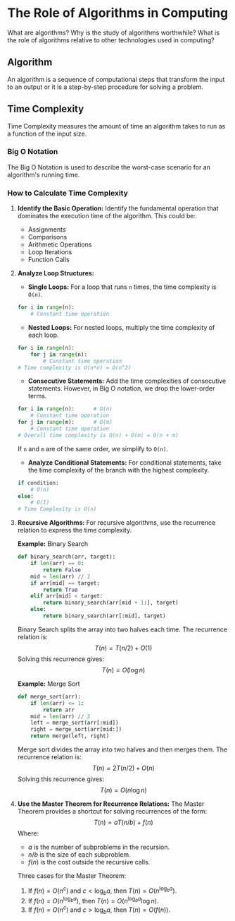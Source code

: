 # The Role of Algorithms in Computing

What are algorithms? Why is the study of algorithms worthwhile? What is the role of algorithms relative to other technologies used in computing?

## Algorithm

An algorithm is a sequence of computational steps that transform the input to an output or it is a step-by-step procedure for solving a problem.

## Time Complexity

Time Complexity measures the amount of time an algorithm takes to run as a function of the input size.

### Big O Notation

The Big O Notation is used to describe the worst-case scenario for an algorithm's running time.

### How to Calculate Time Complexity

1. **Identify the Basic Operation:** Identify the fundamental operation that dominates the execution time of the algorithm. This could be:
   - Assignments
   - Comparisons
   - Arithmetic Operations
   - Loop Iterations
   - Function Calls

2. **Analyze Loop Structures:** 

    - **Single Loops:** For a loop that runs `n` times, the time complexity is `O(n)`.

    ```python
    for i in range(n):
        # Constant time operation
    ```

    - **Nested Loops:** For nested loops, multiply the time complexity of each loop.

    ```python
    for i in range(n):
        for j in range(n):
            # Constant time operation
    # Time complexity is O(n*n) = O(n^2)
    ```

    - **Consecutive Statements:** Add the time complexities of consecutive statements. However, in Big O notation, we drop the lower-order terms.

    ```python
    for i in range(n):      # O(n)
        # Constant time operation
    for j in range(m):      # O(m)
        # Constant time operation
    # Overall time complexity is O(n) + O(m) = O(n + m)
    ```
    If `n` and `m` are of the same order, we simplify to `O(n)`.

    - **Analyze Conditional Statements:** For conditional statements, take the time complexity of the branch with the highest complexity.

    ```python
    if condition:
        # O(n)
    else:
        # O(1)
    # Time Complexity is O(n)
    ```

3. **Recursive Algorithms:** For recursive algorithms, use the recurrence relation to express the time complexity.

    **Example:** Binary Search

    ```python
    def binary_search(arr, target):
        if len(arr) == 0:
            return False
        mid = len(arr) // 2
        if arr[mid] == target:
            return True
        elif arr[mid] < target:
            return binary_search(arr[mid + 1:], target)
        else:
            return binary_search(arr[:mid], target)
    ```
    Binary Search splits the array into two halves each time. The recurrence relation is:
    $$
    T(n) = T(n/2) + O(1)
    $$
    Solving this recurrence gives:
    $$
    T(n) = O(\log n)
    $$

    **Example:** Merge Sort

    ```python
    def merge_sort(arr):
        if len(arr) <= 1:
            return arr
        mid = len(arr) // 2
        left = merge_sort(arr[:mid])
        right = merge_sort(arr[mid:])
        return merge(left, right)
    ```
    Merge sort divides the array into two halves and then merges them. The recurrence relation is:
    $$
    T(n) = 2T(n/2) + O(n)
    $$
    Solving this recurrence gives:
    $$
    T(n) = O(n \log n)
    $$

4. **Use the Master Theorem for Recurrence Relations:** The Master Theorem provides a shortcut for solving recurrences of the form:
    $$
    T(n) = aT(n/b) + f(n)
    $$
    Where:
    - $a$ is the number of subproblems in the recursion.
    - $n/b$ is the size of each subproblem.
    - $f(n)$ is the cost outside the recursive calls.

    Three cases for the Master Theorem:
    1. If $f(n) = O(n^c)$ and $c < \log_{b}a$, then $T(n) = O(n^{\log_{b}a})$.
    2. If $f(n) = O(n^{\log_{b}a})$, then $T(n) = O(n^{\log_{b}a} \log n)$.
    3. If $f(n) = O(n^c)$ and $c > \log_{b}a$, then $T(n) = O(f(n))$.
